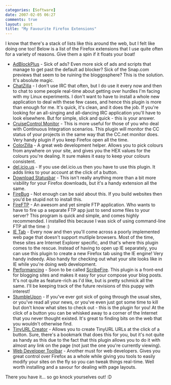 ```yaml
---
categories: [Software]
date: 2007-02-05 06:27
comments: true
layout: post
title: "My Favourite Firefox Extensions"
---
```

I know that there's a stack of lists like this around the web, but I felt like doing one too! Below is a list of the Firefox extensions that I use quite often for a variety of reasons. Give them a spin if it floats your boat!
<ul>
<li><a href="https://addons.mozilla.org/firefox/1865/" title="AdBlock Plus" target="_blank">AdBlockPlus</a> - Sick of ads? Even more sick of ads and scripts that manage to get past the default ad blocker? Sick of the Snap.com previews that seem to be ruining the bloggosphere? This is the solution. It's absolute magic.</li>
<li><a href="https://addons.mozilla.org/firefox/16/" title="ChatZilla" target="_blank">ChatZilla</a> - I don't use IRC that often, but I do use it every now and then to chat to some people real-time about getting over hurdles I'm facing with my Linux experiments.  I don't want to have to install a whole new application to deal with these few cases, and hence this plugin is more than enough for me. It's quick, it's clean, and it does the job. If you're looking for an all-singing and all-dancing IRC application you'll have to look elsewhere. But for simple, slick and quick - this is your answer.</li>
<li><a href="https://addons.mozilla.org/firefox/896/" title="CruiseControl Monitor" target="_blank">CruiseControl Monitor</a> - This is more useful for those of you who deal with Continuous Integration scenarios.  This plugin will monitor the CC status of your projects in the same way that the CC.net monitor does.  Very handy plugin if you keep Firefox open all the time.</li>
<li><a href="https://addons.mozilla.org/firefox/271/" title="ColorZilla" target="_blank">ColorZilla</a> - A great web development helper. Allows you to pick colours from anywhere on your site, and gives you the HEX values for the colours you're dealing. It sure makes it easy to keep your colours consistent.</li>
<li><a href="http://del.icio.us/help/firefox/extension" title="de.icio.us extension" target="_blank">del.icio.us</a> - If you use del.icio.us then you have to use this plugin. It adds links to your account at the click of a button.</li>
<li><a href="https://addons.mozilla.org/firefox/26/" title="Download Statusbar" target="_blank">Download Statusbar</a> - This isn't really anything more than a bit more visbility for your Firefox downloads, but it's a handy extension all the same.</li>
<li><a href="https://addons.mozilla.org/firefox/1843/" title="FireBug" target="_blank">FireBug</a> - Not enough can be said about this. If you build websites then you'd be stupid not to install this.</li>
<li><a href="http://fireftp.mozdev.org/" title="FireFTP" target="_blank">FireFTP</a> - An awesom and yet simple FTP application. Who wants to have to fire up a separate FTP app just to send some files to your server? This program is quick and simple, and comes highly recommended. I installed this because I was sick of using command-line FTP all the time :)</li>
<li><a href="https://addons.mozilla.org/firefox/1419/" title="IE Tab" target="_blank">IE Tab</a> - Every now and then you'll come across a poorly implemented web page that doesn't support mutliple browsers. Most of the time, these sites are Internet Explorer specific, and that's where this plugin comes to the rescue. Instead of having to open up IE separately, you can use this plugin to create a new Firefox tab using the IE engine! Very handy indeedy. Also handy for checking out what your site looks like in IE while you're doing web development.</li>
<li><a href="https://addons.mozilla.org/firefox/1730/" title="Performancing" target="_blank">Performancing</a> - Soon to be called <a href="http://scribefire.com/" title="ScribeFire" target="_blank">ScribeFire</a>. This plugin is a front-end for blogging sites and makes it easy for your compose your blog posts. It's not quite as feature-rich as I'd like, but is pretty schmick all the same. I'll be keeping track of the future revisions of this puppy with interest!</li>
<li><a href="https://addons.mozilla.org/firefox/138/" title="StumbleUpon" target="_blank">StumbleUpon</a> - If you've ever got sick of going through the usual sites, or you've read all your news, or you've even just got some time to kill but don't know what sites to check out - this is the plugin for you! At the click of a button you can be whisked away to a corner of the Internet that you never thought existed.  It's great to finding bits on the web that you wouldn't otherwise find.</li>
<li><a href="https://addons.mozilla.org/firefox/126/" title="TinyURL Creator" target="_blank">TinyURL Creator</a> - Allows you to create TinyURL URLs at the click of a button. Sure, there's a bookmark that does this for you, but it's not quite as handy as this due to the fact that this plugin allows you to do it with almost any link on the page (not just the one you're currently viewing).</li>
<li><a href="https://addons.mozilla.org/firefox/60/" title="Web Developer" target="_blank">Web Developer Toolbar</a> - Another must for web developers. Gives you great control over Firefox as a whole while giving you tools to easily modify your sites on the fly so you can tweak things real-time. Well worth installing and a savour for dealing with page layouts.</li>
</ul>There you have it... so go knock yourselves out! :D
